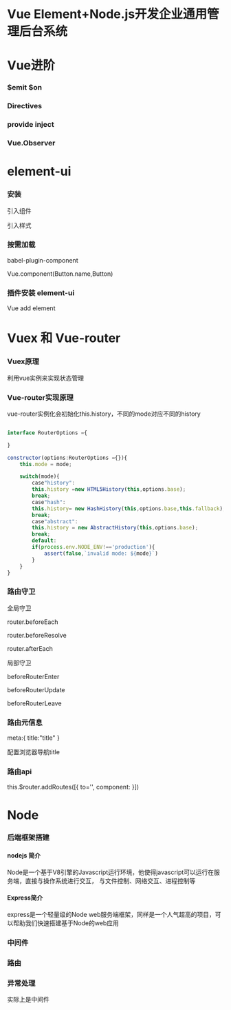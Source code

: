 # Vue Element+Node.js开发企业通用管理后台系统



# Vue进阶


### $emit $on




### Directives




### provide inject


### Vue.Observer



# element-ui



### 安装 

引入组件

引入样式


### 按需加载

babel-plugin-component

Vue.component(Button.name,Button)




### 插件安装 element-ui 

Vue add element





# Vuex 和 Vue-router



### Vuex原理

利用vue实例来实现状态管理




### Vue-router实现原理

vue-router实例化会初始化this.history，不同的mode对应不同的history

```js

interface RouterOptions ={

}

constructor(options:RouterOptions ={}){
    this.mode = mode;

    switch(mode){
        case"history":
        this.history =new HTML5History(this,options.base);
        break;
        case"hash":
        this.history= new HashHistory(this,options.base,this.fallback);
        break;
        case"abstract":
        this.history = new AbstractHistory(this,options.base);
        break;
        default:
        if(process.env.NODE_ENV!=='production'){
            assert(false,`invalid mode: ${mode}`)
        }
    }
}


```




### 路由守卫



全局守卫


router.beforeEach

router.beforeResolve

router.afterEach


<!-- 组件生命周期之前执行 -->



局部守卫


beforeRouterEnter

beforeRouterUpdate

beforeRouterLeave


### 路由元信息


meta:{
    title:"title"
}

配置浏览器导航title







### 路由api


this.$router.addRoutes([{
    to='',
    component:
}])





# Node



### 后端框架搭建



#### nodejs 简介


Node是一个基于V8引擎的Javascript运行环境，他使得javascript可以运行在服务端，直接与操作系统进行交互，
与文件控制、网络交互、进程控制等



#### Express简介

express是一个轻量级的Node web服务端框架，同样是一个人气超高的项目，可以帮助我们快速搭建基于Node的web应用




### 中间件






### 路由





### 异常处理

实际上是中间件



